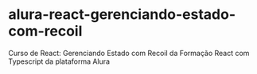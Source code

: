 # alura-react-gerenciando-estado-com-recoil
Curso de React: Gerenciando Estado com Recoil da Formação React com Typescript da plataforma Alura
